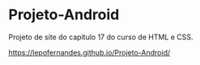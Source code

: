 # Projeto-Android
Projeto de site do capítulo 17 do curso de HTML e CSS.

https://lepofernandes.github.io/Projeto-Android/
